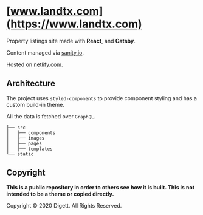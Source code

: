 # [www.landtx.com](https://www.landtx.com)

Property listings site made with **React**, and **Gatsby**. 

Content managed via [sanity.io](https://www.sanity.io/).

Hosted on [netlify.com](https://www.netlify.com).


## Architecture

The project uses `styled-components` to provide component styling and has a custom build-in theme.

All the data is fetched over `GraphQL`.

```
├── src
│   ├── components
│   ├── images
│   ├── pages
│   ├── templates
└── static
```

## Copyright

**This is a public repository in order to others see how it is built. This is not intended to be a theme or copied directly.**

Copyright © 2020 Digett.
All Rights Reserved.